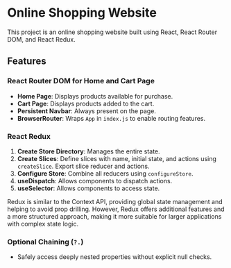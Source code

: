 # Online Shopping Website

This project is an online shopping website built using React, React Router DOM, and React Redux.

## Features

### React Router DOM for Home and Cart Page
- **Home Page**: Displays products available for purchase.
- **Cart Page**: Displays products added to the cart.
- **Persistent Navbar**: Always present on the page.
- **BrowserRouter**: Wraps `App` in `index.js` to enable routing features.

### React Redux
1. **Create Store Directory**: Manages the entire state.
2. **Create Slices**: Define slices with name, initial state, and actions using `createSlice`. Export slice reducer and actions.
3. **Configure Store**: Combine all reducers using `configureStore`.
4. **useDispatch**: Allows components to dispatch actions.
5. **useSelector**: Allows components to access state.

Redux is similar to the Context API, providing global state management and helping to avoid prop drilling. However, Redux offers additional features and a more structured approach, making it more suitable for larger applications with complex state logic.

### Optional Chaining (`?.`)
- Safely access deeply nested properties without explicit null checks.

